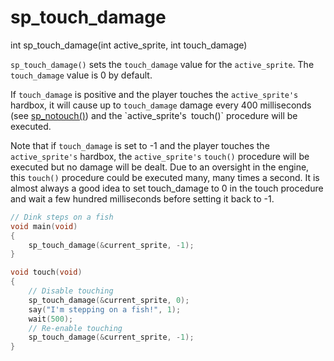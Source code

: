 # sp_touch_damage

<Prototype>int sp_touch_damage(int active_sprite, int touch_damage)</Prototype>

`sp_touch_damage()` sets the `touch_damage` value for the `active_sprite`. The `touch_damage` value is 0 by default.

If `touch_damage` is positive and the player touches the `active_sprite's` hardbox, it will cause up to `touch_damage` damage every 400 milliseconds (see [sp_notouch()](./sp-notouch.md`)) and the `active_sprite's` `touch()` procedure will be executed.

Note that if `touch_damage` is set to -1 and the player touches the `active_sprite's` hardbox, the `active_sprite's` `touch()` procedure will be executed but no damage will be dealt. Due to an oversight in the engine, this `touch()` procedure could be executed many, many times a second. It is almost always a good idea to set touch_damage to 0 in the touch procedure and wait a few hundred milliseconds before setting it back to -1.

```c
// Dink steps on a fish
void main(void)
{
    sp_touch_damage(&current_sprite, -1);
}

void touch(void)
{
    // Disable touching
    sp_touch_damage(&current_sprite, 0);
    say("I'm stepping on a fish!", 1);
    wait(500);
    // Re-enable touching
    sp_touch_damage(&current_sprite, -1);
}
```

